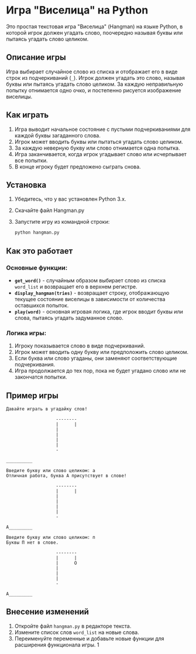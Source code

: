 # Игра "Виселица" на Python

Это простая текстовая игра "Виселица" (Hangman) на языке Python, в которой игрок должен угадать слово, поочередно называя буквы или пытаясь угадать слово целиком.

## Описание игры

Игра выбирает случайное слово из списка и отображает его в виде строк из подчеркиваний (`_`). Игрок должен угадать это слово, называя буквы или пытаясь угадать слово целиком. За каждую неправильную попытку отнимается одно очко, и постепенно рисуется изображение виселицы.

## Как играть

1. Игра выводит начальное состояние с пустыми подчеркиваниями для каждой буквы загаданного слова.
2. Игрок может вводить буквы или пытаться угадать слово целиком.
3. За каждую неверную букву или слово отнимается одна попытка.
4. Игра заканчивается, когда игрок угадывает слово или исчерпывает все попытки.
5. В конце игроку будет предложено сыграть снова.

## Установка

1. Убедитесь, что у вас установлен Python 3.x.
3. Скачайте файл Hangman.py
2. Запустите игру из командной строки:

    ```bash
    python hangman.py
    ```

## Как это работает

### Основные функции:

- **`get_word()`** - случайным образом выбирает слово из списка `word_list` и возвращает его в верхнем регистре.
- **`display_hangman(tries)`** - возвращает строку, отображающую текущее состояние виселицы в зависимости от количества оставшихся попыток.
- **`play(word)`** - основная игровая логика, где игрок вводит буквы или слова, пытаясь угадать задуманное слово.

### Логика игры:

1. Игроку показывается слово в виде подчеркиваний.
2. Игрок может вводить одну букву или предположить слово целиком.
3. Если буква или слово угаданы, они заменяют соответствующие подчеркивания.
4. Игра продолжается до тех пор, пока не будет угадано слово или не закончатся попытки.

## Пример игры

```
Давайте играть в угадайку слов!

                   --------
                   |      |
                   |       
                   |       
                   |       
                   |       
                   -

__________

Введите букву или слово целиком: а
Отличная работа, буква А присутствует в слове!

                   --------
                   |      |
                   |
                   |
                   |
                   |
                   -

А_________

Введите букву или слово целиком: п
Буквы П нет в слове.

                   --------
                   |      |
                   |      O
                   |
                   |
                   |
                   -

А_________
```

## Внесение изменений

1. Откройте файл `hangman.py` в редакторе текста.
2. Измените список слов `word_list` на новые слова.
3. Переименуйте переменные и добавьте новые функции для расширения функционала игры.
1